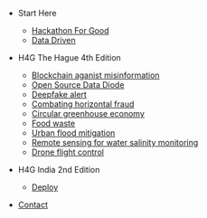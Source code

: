 - Start Here

  - [Hackathon For Good](h4g.md)
  - [Data Driven](data-driven.md)

- H4G The Hague 4th Edition

  - [Blockchain aganist misinformation](h4gTH-blockchain-aganist-misinformation.md) 
  - [Open Source Data Diode](h4gTH-open-source-data-diode.md)
  - [Deepfake alert](h4gTH-deepfake-alert.md)
  - [Combating horizontal fraud](h4gTH-combating-horizontal-fraud.md)
  - [Circular greenhouse economy](h4gTH-circular-greenhouse-economy.md)
  - [Food waste](h4gTH-food-waste.md)
  - [Urban flood mitigation](h4gTH-urban-flood-mitigation.md)
  - [Remote sensing for water salinity monitoring](h4gTH-Remote-sensing-for-water-salinity-monitoring.md)
  - [Drone flight control](h4gTH-drone-flight-control.md)

- H4G India 2nd Edition

  - [Deploy](deploy.md)


- [Contact](contact.md)
